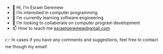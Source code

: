 - 👋 Hi, I’m Esrael Geremew 
- 👀 I’m interested in computer programming 
- 🌱 I’m currently learning software engineering 
- 💞️ I’m looking to collaborate on computer program development 
- 📫 How to reach me esraelgeremew@gmail.com

👉 In cases if you have any comments and suggestions, feel free to contact me though my email!
